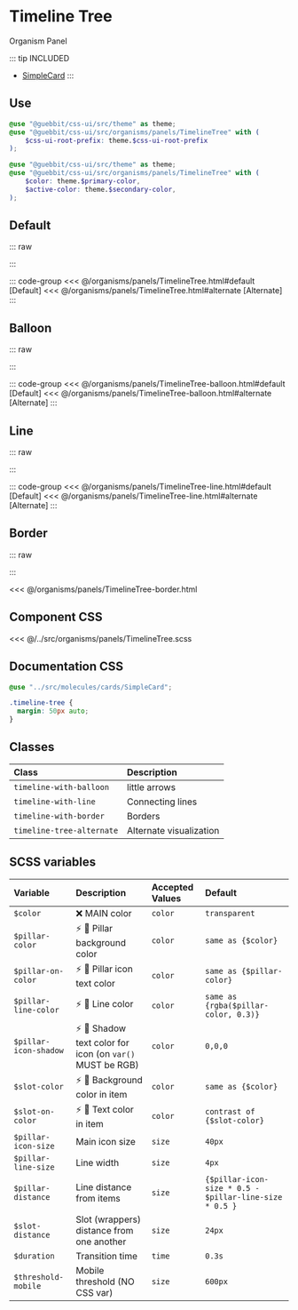 # Timeline Tree
<Badge type="tip">Organism</Badge> <Badge type="info">Panel</Badge>

::: tip INCLUDED
- [SimpleCard](/molecules/cards/SimpleCard.md)
:::

## Use

```scss
@use "@guebbit/css-ui/src/theme" as theme;
@use "@guebbit/css-ui/src/organisms/panels/TimelineTree" with (
    $css-ui-root-prefix: theme.$css-ui-root-prefix
);
```

```scss
@use "@guebbit/css-ui/src/theme" as theme;
@use "@guebbit/css-ui/src/organisms/panels/TimelineTree" with (
    $color: theme.$primary-color,
    $active-color: theme.$secondary-color,
);
```

## Default

::: raw
<div class="dev-section with-overflow">
    <!--@include: ../../organisms/panels/TimelineTree.html -->
</div>
:::

::: code-group
<<< @/organisms/panels/TimelineTree.html#default [Default]
<<< @/organisms/panels/TimelineTree.html#alternate [Alternate]
:::

## Balloon

::: raw
<div class="dev-section with-overflow">
    <!--@include: ../../organisms/panels/TimelineTree-balloon.html -->
</div>
:::

::: code-group
<<< @/organisms/panels/TimelineTree-balloon.html#default [Default]
<<< @/organisms/panels/TimelineTree-balloon.html#alternate [Alternate]
:::

## Line

::: raw
<div class="dev-section with-overflow">
    <!--@include: ../../organisms/panels/TimelineTree-line.html -->
</div>
:::

::: code-group
<<< @/organisms/panels/TimelineTree-line.html#default [Default]
<<< @/organisms/panels/TimelineTree-line.html#alternate [Alternate]
:::

## Border

::: raw
<div class="dev-section with-overflow">
    <!--@include: ../../organisms/panels/TimelineTree-border.html -->
</div>
:::

<<< @/organisms/panels/TimelineTree-border.html

## Component CSS

<<< @/../src/organisms/panels/TimelineTree.scss

## Documentation CSS

```scss
@use "../src/molecules/cards/SimpleCard";

.timeline-tree {
  margin: 50px auto;
}
```

## Classes

| Class                       | Description             |
|:----------------------------|:------------------------|
| `timeline-with-balloon`     | little arrows           |
| `timeline-with-line`        | Connecting lines        |
| `timeline-with-border`      | Borders                 |
| `timeline-tree-alternate`   | Alternate visualization |


## SCSS variables

| Variable              | Description                                                                              | Accepted Values | Default                                                 |
|:----------------------|:-----------------------------------------------------------------------------------------|:----------------|:--------------------------------------------------------|
| `$color`              | :x: MAIN color                                                                           | `color`         | `transparent`                                           |
| `$pillar-color`       | :zap: :first_quarter_moon_with_face: Pillar background color                             | `color`         | `same as {$color}`                                      |
| `$pillar-on-color`    | :zap: :first_quarter_moon_with_face: Pillar icon text color                              | `color`         | `same as {$pillar-color}`                               | 
| `$pillar-line-color`  | :zap: :first_quarter_moon_with_face: Line color                                          | `color`         | `same as {rgba($pillar-color, 0.3)}`                    |
| `$pillar-icon-shadow` | :zap: :first_quarter_moon_with_face: Shadow text color for icon (on `var()` MUST be RGB) | `color`         | `0,0,0`                                                 |
| `$slot-color`         | :zap: :first_quarter_moon_with_face: Background color in item                            | `color`         | `same as {$color}`                                      |
| `$slot-on-color`      | :zap: :first_quarter_moon_with_face: Text color in item                                  | `color`         | `contrast of {$slot-color}`                             |
| `$pillar-icon-size`   | Main icon size                                                                           | `size`          | `40px`                                                  |
| `$pillar-line-size`   | Line width                                                                               | `size`          | `4px`                                                   |
| `$pillar-distance`    | Line distance from items                                                                 | `size`          | `{$pillar-icon-size * 0.5 - $pillar-line-size * 0.5 }`  |
| `$slot-distance`      | Slot (wrappers) distance from one another                                                | `size`          | `24px`                                                  |
| `$duration`           | Transition time                                                                          | `time`          | `0.3s`                                                  |
| `$threshold-mobile`   | Mobile threshold (NO CSS var)                                                            | `size`          | `600px`                                                 |

<style lang="scss">
@use "../docs/theme" as theme;
@use "../src/molecules/cards/SimpleCard" with (
    $css-ui-root-prefix: theme.$css-ui-root-prefix
);
@use "../src/organisms/panels/TimelineTree" with (
    $css-ui-root-prefix: theme.$css-ui-root-prefix
);

.timeline-tree{
    margin: 50px auto;
}
</style>